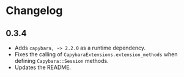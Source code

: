 # Changelog

## 0.3.4
* Adds `capybara, ~> 2.2.0` as a runtime dependency.
* Fixes the calling of `CapybaraExtensions.extension_methods` when defining
  `Capybara::Session` methods.
* Updates the README.
